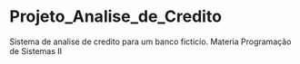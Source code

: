 # Projeto_Analise_de_Credito
Sistema de analise de credito para um banco ficticio. Materia Programação de Sistemas II
